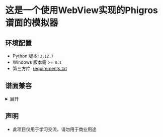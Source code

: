 # 这是一个使用WebView实现的Phigros谱面的模拟器

## 环境配置

- Python 版本: `3.12.7`
- Windows 版本需 >= `8.1`
- 第三方库: [requirements.txt](./src/requirements.txt)

## 谱面兼容

<details>
<summary>展开</summary>

- [x] phi
  - [x] formatVersion
    - [x] 1
    - [x] 3
    - [x] others
  - [x] offset
  - [x] judgeLineList
    - [x] bpm
    - [x] notesAbove
    - [x] notesBelow
    - [x] speedEvents
    - [x] judgeLineMoveEvents
    - [x] judgeLineRotateEvents
    - [x] judgeLineDisappearEvents
- [ ] rpe
  - [x] BPMList
  - [ ] META (无法获取info文件时读取)
    - [ ] RPEVersion (???, 有影响吗?)
    - [x] background
    - [x] charter
    - [x] composer
    - [ ] id
    - [x] level
    - [x] name
    - [x] offset
    - [x] song
  - [x] judgeLineGroup (谱面播放不使用)
  - [ ] judgeLineList
    - [x] Group (谱面播放不使用)
    - [x] Name (谱面播放不使用)
    - [x] Texture
    - [x] bpmfactor (?, 按照字母意思: bpm速率进行处理)
    - [x] father
    - [x] isCover
    - [x] eventLayers
      - [x] alphaEvents
      - [x] moveXEvents
      - [x] moveYEvents
      - [x] rotateEvents
      - [x] speedEvents
    - [ ] extended
      - [x] colorEvents
      - [ ] inclineEvents (???)
      - [x] scaleXEvents
      - [x] scaleYEvents
      - [ ] paintEvents (???)
      - [x] textEvents
    - [x] notes
      - [x] startTime
      - [x] endTime
      - [x] above
      - [x] alpha
      - [x] isFake
      - [x] positionX
      - [x] size
      - [ ] speed (???)
      - [x] type
      - [x] visibleTime
      - [x] yOffset (可能有bug)
    - [x] alphaControl (有bug)
    - [x] posControl (有bug)
    - [x] sizeControl (有bug)
    - [ ] skewControl
    - [x] yControl (有bug)
    - [x] zOrder
  - [x] multiLineString (谱面播放不使用)
  - [x] multiScale (谱面播放不使用)
- [x] pec
  - 读取转换为`rpe`格式
- 补充
  - [x] rpe格式中的事件
    - [x] bezier
    - [x] bezierPoints
    - [x] easingLeft
    - [x] easingRight
    - [x] easingType
    - [x] start
    - [x] end
    - [x] startTime
    - [x] endTime
    - [x] linkgroup (谱面播放不使用)

</details>

## 声明

- 此项目仅用于学习交流，请勿用于商业用途
